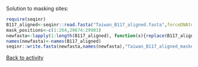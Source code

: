 Solution to masking sites:

```R
require(seqinr)
B117_aligned<-seqinr::read.fasta("Taiwan_B117_aligned.fasta",forceDNAtolower = F)
mask_positions<-c(1:264,29674:29903)
newfasta<-lapply(1:length(B117_aligned), function(x){replace(B117_aligned[[x]],mask_positions,"N")})
names(newfasta)<-names(B117_aligned)
seqinr::write.fasta(newfasta,names(newfasta),"Taiwan_B117_aligned_masked.fasta",open = "w")
```

[Back to activity](Align_consensus.md)
